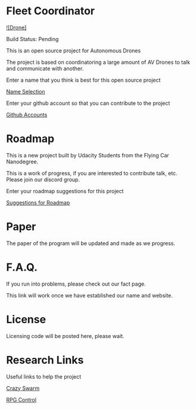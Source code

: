 # Fleet Coordinator

[![Drone]](img/drone.png)

Build Status: Pending


This is an open source project for Autonomous Drones

The project is based on coordinatoring a large amount of AV Drones to talk and communicate with another. 

Enter a name that you think is best for this open source project

[Name Selection](https://docs.google.com/spreadsheets/d/1fpIxixbZj47F0mmZd5CdzZhiFU5add_61ggx2bcxW_U/edit?usp=sharing)

Enter your github account so that you can contribute to the project

[Github Accounts](https://docs.google.com/spreadsheets/d/1kGTvyoV-P2G9A1NJADsRyTdGSuNju9oKRByTKqza5mY/edit?usp=sharing)

# Roadmap

This is a new project built by Udacity Students from the Flying Car Nanodegree.

This is a work of progress, if you are interested to contribute talk, etc. Please join our discord group.

Enter your roadmap suggestions for this project

[Suggestions for Roadmap](https://docs.google.com/spreadsheets/d/1Y2daSb7VI_-Ar5gB6JDfbBL-fWd0QaGuuEFtwmYuC-k/edit?usp=sharing)

# Paper

The paper of the program will be updated and made as we progress.

# F.A.Q.

If you run into problems, please check out our fact page. 

This link will work once we have established our name and website.

# License

Licensing code will be posted here, please wait.

# Research Links

Useful links to help the project

[Crazy Swarm](https://www.bitcraze.io/2016/08/crazyswarm/)

[RPG Control](https://github.com/uzh-rpg/rpg_quadrotor_control)
